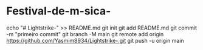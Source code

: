 # Festival-de-m-sica-
echo "# Lightstrike-" >> README.md  git init  git add README.md  git commit -m "primeiro commit"  git branch -M main  git remote add origin https://github.com/Yasmim8934/Lightstrike-.git  git push -u origin main
